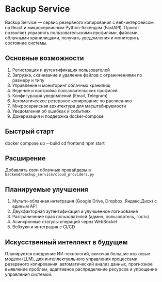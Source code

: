 # Backup Service

Backup Service — сервис резервного копирования с веб-интерфейсом на React и микросервисным Python-бэкендом (FastAPI). Проект позволяет управлять пользовательскими профилями, файлами, облачными хранилищами, получать уведомления и мониторить состояние системы.

## Основные возможности

1. Регистрация и аутентификация пользователей
2. Загрузка, скачивание и удаление файлов с ограничениями по размеру и типу
3. Управление и мониторинг облачных хранилищ
4. Ведение и настройка пользовательских профилей
5. Конфигурация уведомлений (Email, Telegram)
6. Автоматическое резервное копирование по расписанию
7. Микросервисная архитектура для масштабируемости
8. Уведомления об ошибках и событиях
9. Докеризация и поддержка docker-compose  

## Быстрый старт
docker compose up --build
cd frontend
npm start


## Расширение

Добавлять свои облачные провайдеры в `backend/backup_service/cloud_providers.py`

## Планируемые улучшения

1. Мульти-облачная интеграция (Google Drive, Dropbox, Яндекс.Диск) с единым API
2. Двухфакторная аутентификация и улучшенное логирование
3. Разграничение прав пользователей (админ, пользователь, гость)
4. Асинхронные статусы операций через WebSocket
5. Вебхуки и интеграция с CI/CD  

## Искусственный интеллект в будущем

Планируется внедрение ИИ-технологий, включая большие языковые модели (LLM), для интеллектуального управления процессами резервного копирования: автоматический анализ данных, прогнозное выявление проблем, адаптивное распределение ресурсов и упрощение управления системой. 
